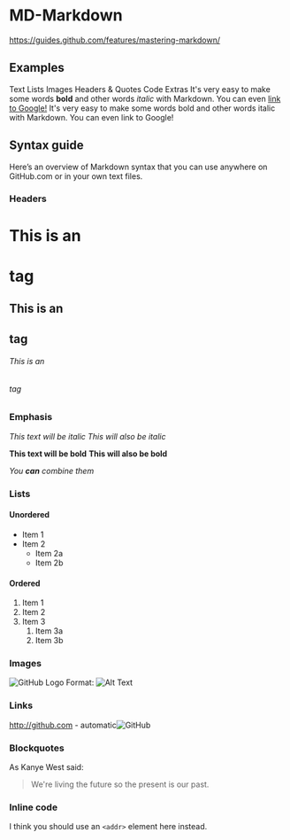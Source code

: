 # MD-Markdown

https://guides.github.com/features/mastering-markdown/ 

## Examples
Text Lists Images Headers & Quotes Code Extras
It's very easy to make some words **bold** and other words *italic* with Markdown. You can even [link to Google!](http://google.com)
It's very easy to make some words bold and other words italic with Markdown. You can even link to Google!

## Syntax guide
Here’s an overview of Markdown syntax that you can use anywhere on GitHub.com or in your own text files.

### Headers

# This is an <h1> tag 
## This is an <h2> tag 
###### This is an <h6> tag 

### Emphasis

*This text will be italic*
_This will also be italic_

**This text will be bold**
__This will also be bold__

_You **can** combine them_

### Lists

#### Unordered

* Item 1
* Item 2
  * Item 2a
  * Item 2b

#### Ordered

1. Item 1
1. Item 2
1. Item 3
   1. Item 3a
   1. Item 3b

### Images

![GitHub Logo](https://guides.github.com/features/mastering-markdown/images/logo.png)
Format: ![Alt Text](url)

### Links

http://github.com - automatic![GitHub](http://github.com)


### Blockquotes

As Kanye West said:

> We're living the future so
> the present is our past.

### Inline code

I think you should use an
`<addr>` element here instead.

